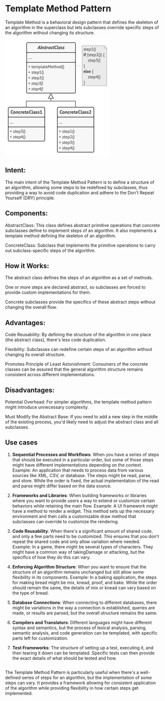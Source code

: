 # Template Method Pattern

Template Method is a behavioral design pattern that defines the skeleton of an algorithm in the superclass but lets subclasses override specific steps of the algorithm without changing its structure.

![Structure](structure.png)

## Intent:
The main intent of the Template Method Pattern is to define a structure of an algorithm, allowing some steps to be redefined by subclasses, thus providing a way to avoid code duplication and adhere to the Don't Repeat Yourself (DRY) principle.

## Components:
AbstractClass: This class defines abstract primitive operations that concrete subclasses define to implement steps of an algorithm. It also implements a template method defining the skeleton of an algorithm.

ConcreteClass: Subclass that implements the primitive operations to carry out subclass-specific steps of the algorithm.

## How it Works:
The abstract class defines the steps of an algorithm as a set of methods.

One or more steps are declared abstract, so subclasses are forced to provide custom implementations for them.

Concrete subclasses provide the specifics of these abstract steps without changing the overall flow.

## Advantages:
Code Reusability: By defining the structure of the algorithm in one place (the abstract class), there's less code duplication.

Flexibility: Subclasses can redefine certain steps of an algorithm without changing its overall structure.

Promotes Principle of Least Astonishment: Consumers of the concrete classes can be assured that the general algorithm structure remains consistent across different implementations.

## Disadvantages:
Potential Overhead: For simpler algorithms, the template method pattern might introduce unnecessary complexity.

Must Modify the Abstract Base: If you need to add a new step in the middle of the existing process, you'd likely need to adjust the abstract class and all subclasses.

## Use cases
1. **Sequential Processes and Workflows**:
When you have a series of steps that should be executed in a particular order, but some of those steps might have different implementations depending on the context.
Example: An application that needs to process data from various sources like XML, CSV, or database. The steps might be read, parse, and store. While the order is fixed, the actual implementation of the read and parse might differ based on the data source.

2. **Frameworks and Libraries**:
When building frameworks or libraries where you want to provide users a way to extend or customize certain behaviors while retaining the main flow.
Example: A UI framework might have a method to render a widget. This method sets up the necessary environment and then calls a customizable draw method that subclasses can override to customize the rendering.

3. **Code Reusability**:
When there's a significant amount of shared code, and only a few parts need to be customized. This ensures that you don't repeat the shared code and only allow variation where needed.
Example: In a game, there might be several types of characters. They might have a common way of takingDamage or attacking, but the specifics of how they do this can vary.

4. **Enforcing Algorithm Structure**:
When you want to ensure that the structure of an algorithm remains unchanged but still allow some flexibility in its components.
Example: In a baking application, the steps for making bread might be mix, knead, proof, and bake. While the order should remain the same, the details of mix or knead can vary based on the type of bread.

5. **Database Connections**:
When connecting to different databases, there might be variations in the way a connection is established, queries are made, or results are parsed, but the overall structure remains the same.

6. **Compilers and Translators**:
Different languages might have different syntax and semantics, but the process of lexical analysis, parsing, semantic analysis, and code generation can be templated, with specific parts left for customization.

7. **Test Frameworks**:
The structure of setting up a test, executing it, and then tearing it down can be templated. Specific tests can then provide the exact details of what should be tested and how.

##
The Template Method Pattern is particularly useful when there's a well-defined series of steps for an algorithm, but the implementation of some steps can vary. It provides a framework allowing for consistent application of the algorithm while providing flexibility in how certain steps get implemented.